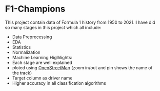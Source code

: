 # F1-Champions
This project contain data of Formula 1 history from 1950 to 2021.
I have did so many stages in this project which all include:
  * Data Preprocessing 
  * EDA
  * Statistics 
  * Normalization
  * Machine Learning 
Higlhlights:
  * Each stage are well explained
  * ploted using [OpenStreetMap](https://www.openstreetmap.org/#map=4/21.84/82.79) (zoom in/out and pin shows the name of the track)
  * Target column as driver name
  * Higher accuracy in all classification algorithms 
